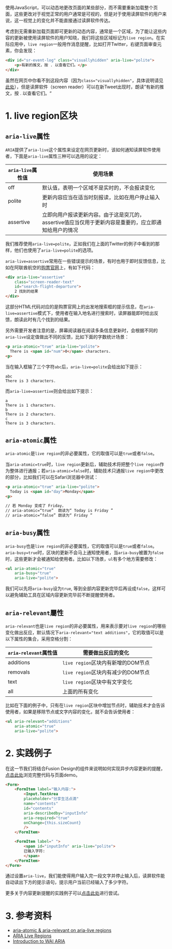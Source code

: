 

使用JavaScript，可以动态地更改页面的某些部分，而不需要重新加载整个页面，这些更改对于视觉正常的用户通常是可视的，但是对于使用读屏软件的用户来说，这一视觉上的变化并不能直接通过读屏软件传达。

考虑到无需重新加载页面即可更新的动态内容，通常是一个区域，为了能让这些内容的更新被使用读屏软件的用户知晓，我们将这些区域标记为`live region`。在实际应用中，`live region`一般用作消息提醒，比如打开Twitter，右键页面审查元素，你会发现：

```html
<div id="sr-event-log" class="visuallyhidden" aria-live="polite">
    <p>有新的推文，按 . 以查看它们。</p>
</div>
```

虽然在网页中你看不到这段内容（因为`class="visuallyhidden"`，具体说明请见[此处](./page2.md)），但是读屏软件（screen reader）可以在新Tweet出现时，朗读”有新的推文，按 . 以查看它们。“

# 1. live region区块

## `aria-live`属性

`ARIA`提供了`aria-live`这个属性来设定在网页更新时，该如何通知读屏软件使用者，下面是`aria-live`属性三种可以选用的设定：

| `aria-live`属性值 | 使用场景                                                                                              |
| ----------------- | ----------------------------------------------------------------------------------------------------- |
| off               | 默认值，表明一个区域不是实时的，不会报读变化                                                          |
| polite            | 更新内容应当在适当时刻报读，比如在用户停止输入时                                                      |
| assertive         | 立即向用户报读更新内容。由于这是突兀的，assertive值应当仅用于更新内容是重要的，应立即通知给用户的情况 |

我们推荐使用`aria-live=polite`，正如我们在上面的Twitter的例子中看到的那样，他们也使用了`aria-live=polite`的选项。

`aria-live=assertive`常用在一些错误提示的场景，有时也用于即时反馈信息，比如在阿联酋航空的[购票官网](https://www.emirates.com/cn/chinese/)上，有如下代码：

```html
<div aria-live="assertive" 
    class="screen-reader-text" 
    id="search-flight-departure">
    2 找到的结果
</div>
```

这部分HTML代码对应的是购票官网上的出发地搜索框的提示信息，在`aria-live=assertive`模式下，使用者在输入地名进行搜索时，读屏器能即时给出反馈，朗读此时有几个找到的结果。

另外需要开发者注意的是，屏幕阅读器在阅读多条信息更新时，会根据不同的`aria-live`设定值做出不同的反馈，比如下面的字数统计场景：

```html
<p aria-atomic="true" aria-live="polite">
  There is <span id="num">0</span> characters.
<p>
```

当在输入框输了三个字符`abc`后，`aria-live=polite`会给出如下提示：

```
abc
There is 3 characters.
```

而`aria-live=assertive`则会给出如下提示：
```
a
There is 1 characters.
b
There is 2 characters.
c
There is 3 characters.
```

## `aria-atomic`属性

`aria-atomic`是`live region`的非必要属性，它的取值可以是`true`或者`false`。

当`aria-atomic=true`时，`live region`更新后，辅助技术将把整个`live region`作为整体进行通报；若`aria-atomic=false`时，辅助技术只通报`live region`中更改的部分，比如我们可以在Safari浏览器中测试：

```html
<p aria-atomic="true" aria-live="polite">
  Today is <span id="day">Monday</span>
<p>

// 若 Monday 变成了 Friday，
// aria-atomic=“true”  朗读为“ Today is Friday ”
// aria-atomic=“false” 朗读为“ Friday ” 
```

## `aria-busy`属性

`aria-busy`也是`live region`的非必要属性，它的取值可以是`true`或者`false`。`aria-busy=true`时，区块的更新不会马上通知使用者，当`aria-busy`被置为`false`时，这些更新才会被通知给使用者。比如以下场景，`ul`有多个地方需要修改：

```html
<ul aria-atomic="true" 
    aria-busy="true" 
    aria-live="polite">
```

我们可以先将`aria-busy`设为`true`, 等到全部内容更新完毕后再设成`false`，这样可以避免辅助工具在区域内容更新完毕前不断提醒使用者。

## `aria-relevant`屬性

`aria-relevant`也是`live region`的非必要属性，用来表示要对`live region`的哪些变化做出反应，默认情况下`aria-relevant="text additions"`，它的取值可以是以下属性的集合，采用空格分割：

| `aria-relevant`属性值 | 需要做出反应的变化                 |
| --------------------- | ---------------------------------- |
| additions             | `live region`区块内有新增的DOM节点 |
| removals              | `live region`区块内有减少的DOM节点 |
| text                  | `live region`区块中有文字变化      |
| all                   | 上面的所有变化                     |

比如在下面的例子中，只有在`live region`区块中增加节点时，辅助技术才会告诉使用者，如果是移除节点或文字内容的变化，就不会告诉使用者：
```html
<ul aria-relevant="additions"
	aria-atomic="true"
	aria-live="polite">
```
# 2. 实践例子

在这一节我们将结合Fusion Design的组件来说明如何实现异步内容更新的提醒，[点击此处](https://codesandbox.io/s/k010p7wy2v)浏览完整代码与页面demo。

```html
<Form>
    <FormItem label="输入内容:">
        <Input.TextArea
        placeholder="分享生活点滴"
        name="contents"
        id="contents"
        aria-describedby="inputInfo" 
        aria-required="true"
        onChange={this.sizeCount}
        />
    </FormItem>

    <FormItem label=" ">
        <span id="inputInfo" aria-live="polite">
        已输入字符:
        </span>
    </FormItem>
</Form>
```
通过设置`aria-live`，我们能使得用户输入完一段文字并停止输入后，读屏软件能自动读出下方的提示语句，提示用户当前已经输入了多少字符。

更多关于内容更新提醒的实践例子可以[点击此处](http://pauljadam.com/demos/aria-atomic-relevant.html)进行尝试。


# 3. 参考资料
- [aria-atomic & aria-relevant on aria-live regions](http://pauljadam.com/demos/aria-atomic-relevant.html)
- [ARIA Live Regions](https://developer.mozilla.org/en-US/docs/Web/Accessibility/ARIA/ARIA_Live_Regions)
- [Introduction to WAI ARIA](https://dev.opera.com/articles/introduction-to-wai-aria/)